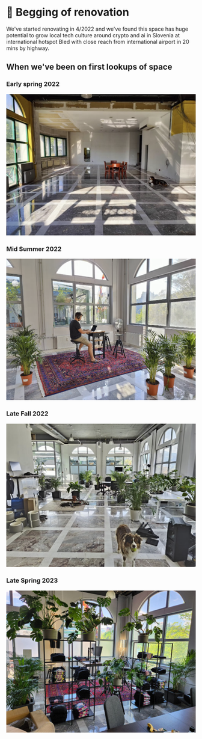 
 # 📖  Begging of renovation

We've started renovating in 4/2022 and we've found this space has huge potential to grow local tech culture around crypto and ai in Slovenia at international hotspot Bled with close reach from international airport in 20 mins by highway.


## When we've been on first lookups of space

### Early spring 2022
![image](pics/archive/subwork_spring22.png)

### Mid Summer 2022
![image](pics/archive/subwork_summer22.png)

### Late Fall 2022
![image](pics/archive/subwork_fall22.png)

### Late Spring 2023
![image](pics/subwork_late_spring_2023.jpg)